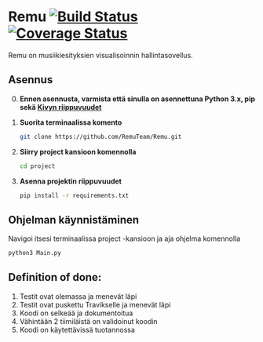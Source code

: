 # Remu [![Build Status](https://travis-ci.org/RemuTeam/Remu.svg?branch=master)](https://travis-ci.org/RemuTeam/Remu) [![Coverage Status](https://coveralls.io/repos/github/RemuTeam/Remu/badge.svg?branch=master)](https://coveralls.io/github/RemuTeam/Remu?branch=master)
Remu on musiikiesityksien visualisoinnin hallintasovellus.


## Asennus

0. **Ennen asennusta, varmista että sinulla on asennettuna Python 3.x, pip sekä [Kivyn riippuvuudet](https://kivy.org)**

1. **Suorita terminaalissa komento**

    ```bash
    git clone https://github.com/RemuTeam/Remu.git
    ```

2. **Siirry project kansioon komennolla**
    ```bash
    cd project
    ```

3. **Asenna projektin riippuvuudet**
    ```bash
    pip install -r requirements.txt
    ```
## Ohjelman käynnistäminen

Navigoi itsesi terminaalissa project -kansioon ja aja ohjelma komennolla

   ```bash
   python3 Main.py
   ``` 

## Definition of done:

1. Testit ovat olemassa ja menevät läpi
2. Testit ovat puskettu Travikselle ja menevät läpi
3. Koodi on selkeää ja dokumentoitua
4. Vähintään 2 tiimiläistä on validoinut koodin
5. Koodi on käytettävissä tuotannossa
